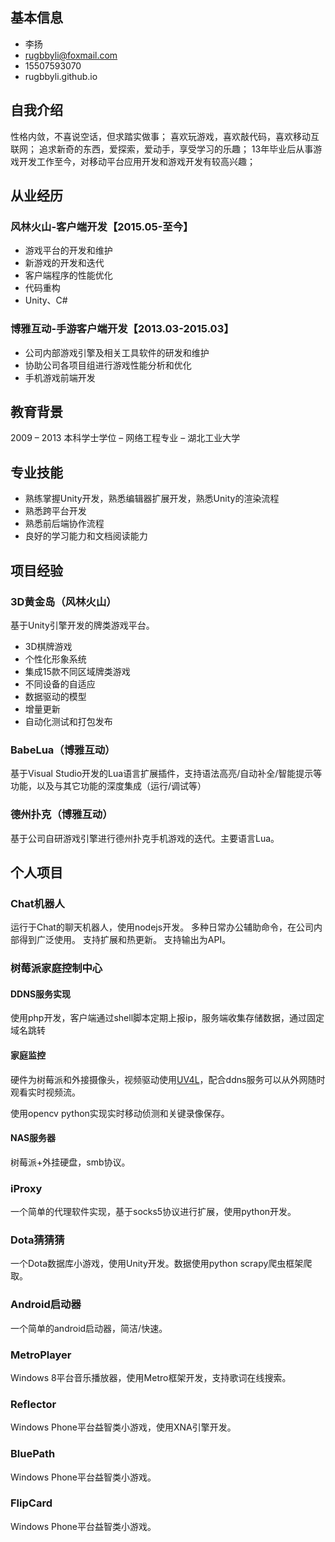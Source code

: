 ## 基本信息
- 李扬
- rugbbyli@foxmail.com
- 15507593070
- rugbbyli.github.io

## 自我介绍
性格内敛，不喜说空话，但求踏实做事；
喜欢玩游戏，喜欢敲代码，喜欢移动互联网；
追求新奇的东西，爱探索，爱动手，享受学习的乐趣；
13年毕业后从事游戏开发工作至今，对移动平台应用开发和游戏开发有较高兴趣；

## 从业经历
### 风林火山-客户端开发【2015.05-至今】
- 游戏平台的开发和维护
- 新游戏的开发和迭代
- 客户端程序的性能优化
- 代码重构
- Unity、C#

### 博雅互动-手游客户端开发【2013.03-2015.03】
- 公司内部游戏引擎及相关工具软件的研发和维护
- 协助公司各项目组进行游戏性能分析和优化
- 手机游戏前端开发

## 教育背景
2009 – 2013    本科学士学位 – 网络工程专业 – 湖北工业大学

## 专业技能
- 熟练掌握Unity开发，熟悉编辑器扩展开发，熟悉Unity的渲染流程
- 熟悉跨平台开发
- 熟悉前后端协作流程
- 良好的学习能力和文档阅读能力

## 项目经验
### 3D黄金岛（风林火山）
基于Unity引擎开发的牌类游戏平台。

- 3D棋牌游戏
- 个性化形象系统
- 集成15款不同区域牌类游戏
- 不同设备的自适应
- 数据驱动的模型
- 增量更新
- 自动化测试和打包发布

### BabeLua（博雅互动）
基于Visual Studio开发的Lua语言扩展插件，支持语法高亮/自动补全/智能提示等功能，以及与其它功能的深度集成（运行/调试等）

### 德州扑克（博雅互动）
基于公司自研游戏引擎进行德州扑克手机游戏的迭代。主要语言Lua。


## 个人项目
### Chat机器人
运行于Chat的聊天机器人，使用nodejs开发。
多种日常办公辅助命令，在公司内部得到广泛使用。
支持扩展和热更新。
支持输出为API。

### 树莓派家庭控制中心

#### DDNS服务实现
使用php开发，客户端通过shell脚本定期上报ip，服务端收集存储数据，通过固定域名跳转

#### 家庭监控
硬件为树莓派和外接摄像头，视频驱动使用[UV4L](https://www.linux-projects.org/uv4l/)，配合ddns服务可以从外网随时观看实时视频流。

使用opencv python实现实时移动侦测和关键录像保存。

#### NAS服务器
树莓派+外挂硬盘，smb协议。

### iProxy
一个简单的代理软件实现，基于socks5协议进行扩展，使用python开发。

### Dota猜猜猜
一个Dota数据库小游戏，使用Unity开发。数据使用python scrapy爬虫框架爬取。

### Android启动器
一个简单的android启动器，简洁/快速。

### MetroPlayer
Windows 8平台音乐播放器，使用Metro框架开发，支持歌词在线搜索。

### Reflector
Windows Phone平台益智类小游戏，使用XNA引擎开发。

### BluePath
Windows Phone平台益智类小游戏。

### FlipCard
Windows Phone平台益智类小游戏。
